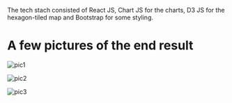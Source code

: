 The tech stach consisted of React JS, Chart JS for the charts, D3 JS for the hexagon-tiled map and Bootstrap for some styling.

# A few pictures of the end result

![pic1](https://user-images.githubusercontent.com/93438794/218343285-e5941388-7cb9-4fea-8d3e-6d3130cbe7e2.png)

![pic2](https://user-images.githubusercontent.com/93438794/218343289-27ce4dfe-71e1-4474-ba77-6ac444568a8e.png)

![pic3](https://user-images.githubusercontent.com/93438794/218343294-4921ca1a-01d4-4ea0-9a70-355da35492f3.png)
